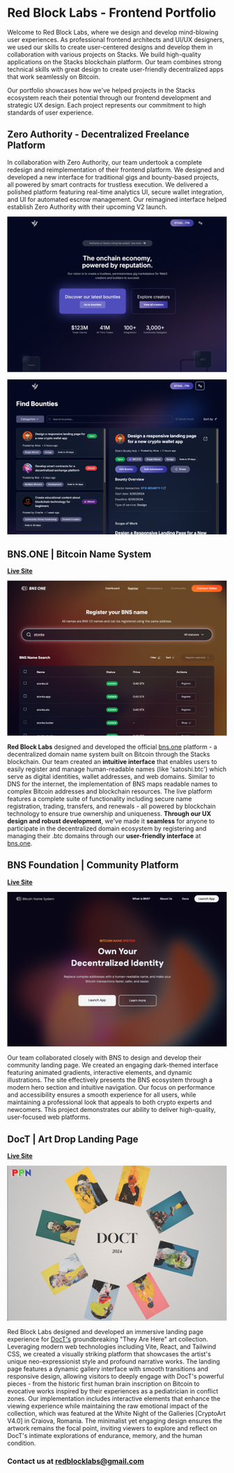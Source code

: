 # Red Block Labs - Frontend Portfolio

Welcome to Red Block Labs, where we design and develop mind-blowing user experiences. As professional frontend architects and UI/UX designers, we used our skills to create user-centered designs and develop them in collaboration with various projects on Stacks.
We build high-quality applications on the Stacks blockchain platform. Our team combines strong technical skills with great design to create user-friendly decentralized apps that work seamlessly on Bitcoin.

Our portfolio showcases how we've helped projects in the Stacks ecosystem reach their potential through our frontend development and strategic UX design. Each project represents our commitment to high standards of user experience.

## Zero Authority - Decentralized Freelance Platform

In collaboration with Zero Authority, our team undertook a complete redesign and reimplementation of their frontend platform. We designed and developed a new interface for traditional gigs and bounty-based projects, all powered by smart contracts for trustless execution. We delivered a polished platform featuring real-time analytics UI, secure wallet integration, and UI for automated escrow management. Our reimagined interface helped establish Zero Authority with their upcoming V2 launch.

![Zero Authority Platform](Zero.png)

![Zero Authority Features](Zero2.png)

## BNS.ONE | Bitcoin Name System

**[Live Site](https://bns.one)**

![BNS One Interface](BNS_One.png)

**Red Block Labs** designed and developed the official [bns.one](https://bns.one) platform - a decentralized domain name system built on Bitcoin through the Stacks blockchain. Our team created an **intuitive interface** that enables users to easily register and manage human-readable names (like 'satoshi.btc') which serve as digital identities, wallet addresses, and web domains. Similar to DNS for the internet, the implementation of BNS maps readable names to complex Bitcoin addresses and blockchain resources. The live platform features a complete suite of functionality including secure name registration, trading, transfers, and renewals - all powered by blockchain technology to ensure true ownership and uniqueness. **Through our UX design and robust development**, we've made it **seamless** for anyone to participate in the decentralized domain ecosystem by registering and managing their .btc domains through our **user-friendly interface** at [bns.one](https://bns.one).

## BNS Foundation | Community Platform

**[Live Site](https://bns.foundation)**

![BNS Foundation Platform](BNS_Foundation.png)

Our team collaborated closely with BNS to design and develop their community landing page. We created an engaging dark-themed interface featuring animated gradients, interactive elements, and dynamic illustrations. The site effectively presents the BNS ecosystem through a modern hero section and intuitive navigation. Our focus on performance and accessibility ensures a smooth experience for all users, while maintaining a professional look that appeals to both crypto experts and newcomers. This project demonstrates our ability to deliver high-quality, user-focused web platforms.

## DocT | Art Drop Landing Page

**[Live Site](https://doct-vite.vercel.app)**

![DocT Portfolio](DocT.png)

Red Block Labs designed and developed an immersive landing page experience for [DocT's](https://x.com/DocT___) groundbreaking "They Are Here" art collection. Leveraging modern web technologies including Vite, React, and Tailwind CSS, we created a visually striking platform that showcases the artist's unique neo-expressionist style and profound narrative works. The landing page features a dynamic gallery interface with smooth transitions and responsive design, allowing visitors to deeply engage with DocT's powerful pieces - from the historic first human brain inscription on Bitcoin to evocative works inspired by their experiences as a pediatrician in conflict zones. Our implementation includes interactive elements that enhance the viewing experience while maintaining the raw emotional impact of the collection, which was featured at the White Night of the Galleries [CryptoArt V4.0] in Craiova, Romania. The minimalist yet engaging design ensures the artwork remains the focal point, inviting viewers to explore and reflect on DocT's intimate explorations of endurance, memory, and the human condition.

### Contact us at redblocklabs@gmail.com
